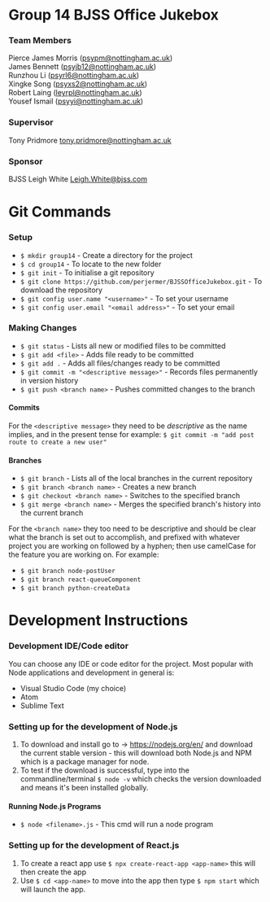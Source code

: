 # Group 14 BJSS Office Jukebox

### Team Members

Pierce James Morris (psypm@nottingham.ac.uk)<br />
James Bennett (psyjb12@nottingham.ac.uk)<br />
Runzhou Li (psyrl6@nottingham.ac.uk)<br />
Xingke Song (psyxs2@nottingham.ac.uk)<br />
Robert Laing (leyrpl@nottingham.ac.uk)<br />
Yousef Ismail (psyyi@nottingham.ac.uk)<br />

### Supervisor

Tony Pridmore
tony.pridmore@nottingham.ac.uk

### Sponsor

BJSS
Leigh White
Leigh.White@bjss.com

# Git Commands

### Setup

- `$ mkdir group14` - Create a directory for the project
- `$ cd group14` - To locate to the new folder
- `$ git init` - To initialise a git repository
- `$ git clone https://github.com/perjermer/BJSSOfficeJukebox.git` - To download the repository
- `$ git config user.name "<username>"` - To set your username
- `$ git config user.email "<email address>"` - To set your email

### Making Changes

- `$ git status` - Lists all new or modified files to be committed
- `$ git add <file>` - Adds file ready to be committed
- `$ git add .` - Adds all files/changes ready to be committed
- `$ git commit -m "<descriptive message>"` - Records files permanently in version history
- `$ git push <branch name>` - Pushes committed changes to the branch

#### Commits

For the `<descriptive message>` they need to be _descriptive_ as the name implies, and in the present tense for example:
`$ git commit -m "add post route to create a new user"`

#### Branches

- `$ git branch` - Lists all of the local branches in the current repository
- `$ git branch <branch name>` - Creates a new branch
- `$ git checkout <branch name>` - Switches to the specified branch
- `$ git merge <branch name>` - Merges the specified branch's history into the current branch

For the `<branch name>` they too need to be descriptive and should be clear what the branch is set out to accomplish, and prefixed with whatever project you are working on followed by a hyphen; then use camelCase for the feature you are working on. For example:

- `$ git branch node-postUser`
- `$ git branch react-queueComponent`
- `$ git branch python-createData`

# Development Instructions

### Development IDE/Code editor

You can choose any IDE or code editor for the project. Most popular with Node applications and development in general is:

- Visual Studio Code (my choice)
- Atom
- Sublime Text

### Setting up for the development of Node.js

1. To download and install go to -> https://nodejs.org/en/ and download the current stable version - this will download both Node.js and NPM which is a package manager for node.
2. To test if the download is successful, type into the commandline/terminal `$ node -v` which checks the version downloaded and means it's been installed globally.

#### Running Node.js Programs

- `$ node <filename>.js` - This cmd will run a node program

### Setting up for the development of React.js

1. To create a react app use `$ npx create-react-app <app-name>` this will then create the app
2. Use `$ cd <app-name>` to move into the app then type `$ npm start` which will launch the app.
